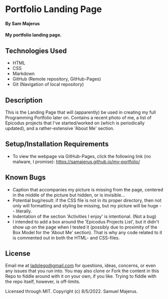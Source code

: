 # Portfolio Landing Page

#### By Sam Majerus 

#### My portfolio landing page. 

## Technologies Used

* HTML
* CSS
* Markdown
* GitHub (Remote repository, GitHub-Pages) 
* Git (Navigation of local repository)


<!--  ***** READ THE SUBMISSION FEEDBACK, COMPLETE ALL OBJECTIVES (BE SURE ABOUT IT) <em>BEFORE</em> SUBMITTING!!!!!         -SM, 8-18-2022, 9:15am.-->
## Description
This is the Landing Page that will (apparently) be used in creating my full Programming Portfolio later on. Contains a recent photo of me, a list of Epicodus projects 
that I've started/worked on (which is periodically updated), and a rather-extensive 'About Me' section. 

## Setup/Installation Requirements

<!-- Do as follows ONLY when this is project finished (Calvin confirmed this):  Do a git clone of the remote repo, create 'gh-pages' branch, push cloned-repo to that branch.    -SM, 8-18-2022, 9:08am. --> 
* To view the webpage via GitHub-Pages, click the following link (no malware, I promise):  https://samajerus.github.io/my-portfolio/  


## Known Bugs

* Caption that accompanies my picture is missing from the page, centered in the middle of the picture but hidden, or is invisible...  
* Potential bug/result: if the CSS file is not in its proper directory, then not only will formatting and styling be missing, but my picture will be huge -- literally. 
* Indentation of the section 'Activities I enjoy' is intentional. (Not a bug) 
* I intended to add a box around the 'Epicodus Projects List', but it didn't show up on the page when I tested it (possibly due to proximity of the Box Model for the 'About Me' section). That is why any code related to it is commented out in both the HTML- and CSS-files. 

## License

Email me at ladolego@gmail.com for questions, ideas, concerns, or even any issues that you run into.  You may also clone or Fork the content in this Repo to fiddle around with it on your own, if you like. Trying to fiddle with the repo itself, however, is off-limits.

Licensed through MIT. Copyright (c) 8/5/2022. Samuel Majerus. 